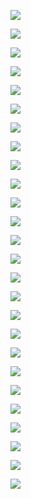 ![](https://gitee.com/qytanggit/Python_Basic/raw/master/image/PPT/Charpter12/1.PNG)

![](https://gitee.com/qytanggit/Python_Basic/raw/master/image/PPT/Charpter12/2.PNG)

![](https://gitee.com/qytanggit/Python_Basic/raw/master/image/PPT/Charpter12/3.PNG)

![](https://gitee.com/qytanggit/Python_Basic/raw/master/image/PPT/Charpter12/4.PNG)

![](https://gitee.com/qytanggit/Python_Basic/raw/master/image/PPT/Charpter12/5.PNG)

![](https://gitee.com/qytanggit/Python_Basic/raw/master/image/PPT/Charpter12/6.PNG)

![](https://gitee.com/qytanggit/Python_Basic/raw/master/image/PPT/Charpter12/7.PNG)

![](https://gitee.com/qytanggit/Python_Basic/raw/master/image/PPT/Charpter12/8.PNG)

![](https://gitee.com/qytanggit/Python_Basic/raw/master/image/PPT/Charpter12/9.PNG)

![](https://gitee.com/qytanggit/Python_Basic/raw/master/image/PPT/Charpter12/10.PNG)

![](https://gitee.com/qytanggit/Python_Basic/raw/master/image/PPT/Charpter12/11.PNG)

![](https://gitee.com/qytanggit/Python_Basic/raw/master/image/PPT/Charpter12/12.PNG)

![](https://gitee.com/qytanggit/Python_Basic/raw/master/image/PPT/Charpter12/13.PNG)

![](https://gitee.com/qytanggit/Python_Basic/raw/master/image/PPT/Charpter12/14.PNG)

![](https://gitee.com/qytanggit/Python_Basic/raw/master/image/PPT/Charpter12/15.PNG)

![](https://gitee.com/qytanggit/Python_Basic/raw/master/image/PPT/Charpter12/16.PNG)

![](https://gitee.com/qytanggit/Python_Basic/raw/master/image/PPT/Charpter12/17.PNG)

![](https://gitee.com/qytanggit/Python_Basic/raw/master/image/PPT/Charpter12/18.PNG)

![](https://gitee.com/qytanggit/Python_Basic/raw/master/image/PPT/Charpter12/19.PNG)

![](https://gitee.com/qytanggit/Python_Basic/raw/master/image/PPT/Charpter12/20.PNG)

![](https://gitee.com/qytanggit/Python_Basic/raw/master/image/PPT/Charpter12/21.PNG)

![](https://gitee.com/qytanggit/Python_Basic/raw/master/image/PPT/Charpter12/22.PNG)

![](https://gitee.com/qytanggit/Python_Basic/raw/master/image/PPT/Charpter12/23.PNG)

![](https://gitee.com/qytanggit/Python_Basic/raw/master/image/PPT/Charpter12/24.PNG)

![](https://gitee.com/qytanggit/Python_Basic/raw/master/image/PPT/Charpter12/25.PNG)

![](https://gitee.com/qytanggit/Python_Basic/raw/master/image/PPT/Charpter12/26.PNG)

